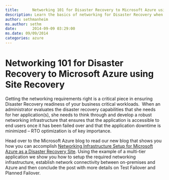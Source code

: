 ```yaml
---
title:      Networking 101 for Disaster Recovery to Microsoft Azure using Site Recovery
description: Learn the basics of networking for Disaster Recovery when using Microsoft Azure Site Recovery.
author: sethmanheim
ms.author: sethm
date:       2014-09-09 03:29:00
ms.date: 09/09/2014
categories: azure
---
```

# Networking 101 for Disaster Recovery to Microsoft Azure using Site Recovery

Getting the networking requirements right is a critical piece in ensuring Disaster Recovery readiness of your business critical workloads.  When an administrator evaluates the disaster recovery capabilities that she needs for her application(s), she needs to think through and develop a robust networking infrastructure that ensures that the application is accessible to end users once it has been failed over and that the application downtime is minimized – RTO optimization is of key importance.

<!-- [![ ](https://msdnshared.blob.core.windows.net/media/TNBlogsFS/prod.evol.blogs.technet.com/CommunityServer.Blogs.Components.WeblogFiles/00/00/00/50/45/E2ANetworking.png)](https://msdnshared.blob.core.windows.net/media/TNBlogsFS/prod.evol.blogs.technet.com/CommunityServer.Blogs.Components.WeblogFiles/00/00/00/50/45/E2ANetworking.png)   -->


Head over to the Microsoft Azure blog to read our new blog that shows you how you can accomplish [Networking Infrastructure Setup for Microsoft Azure as a Disaster Recovery Site](https://aka.ms/virtualization_blog_e2a_networking). Using the example of a multi-tier application we show you how to setup the required networking infrastructure, establish network connectivity between on-premises and Azure and then conclude the post with more details on Test Failover and Planned Failover.
